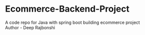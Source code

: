 # Ecommerce-Backend-Project
A code repo for Java  with spring boot building ecommerce project
<br>
Author - Deep Rajbonshi
